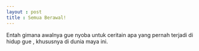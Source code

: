 ```yaml
---
layout : post
title : Semua Berawal!
---
```


Entah gimana awalnya gue nyoba untuk ceritain apa yang pernah terjadi di hidup gue , khususnya di dunia maya ini.
